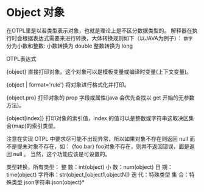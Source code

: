 Object 对象
========


在OTPL里是以若类型表示对象，也就是理论上是不区分数据类型的。
解释器在执行时会根据表达式需要来进行转换，大体转换规则如下（以JAVA为例子）：
`数字` 分为小数和整数:
小数转换为 double
整数转换为 long




OTPL表达式

{object} 直接打印对象。这个对象可以是模板变量或编译时变量(上下文变量)。

{object | format='rule'} 将对象进行格式化并打印。

{object.pro} 打印对象的 prop 字段或属性(java 会优先查找以 get 开始的无参数方法)。

{object[index]} 打印对象的索引值，index 的值可以是整数或字符串这取决区集合(map)的索引类型。

注意在实现 OTPL 中要求尽可能不出现异常，所以如果对象不存在则返回 null 而不是提未对象不存在，如：
{foo.bar} foo对象不存在，则并不返回错误，面是返回 null 。
当然，这个功能应该是可设置的。

类型转换，所有类型：
整  数：int(object)
小  数：num(object)
日  期：time(object)
字符串：str(object,[object1,objectN])
迭  代：特殊类型
集  合：特殊类型
json字符串:json(object)*









